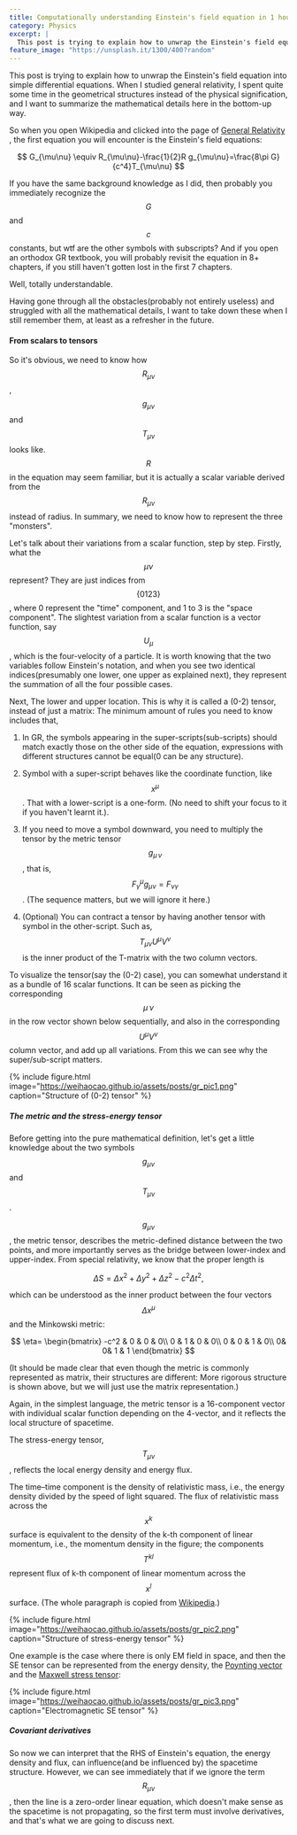 ```yaml
---
title: Computationally understanding Einstein's field equation in 1 hour. 
category: Physics 
excerpt: |    
  This post is trying to explain how to unwrap the Einstein's field equation into simple differential equations.  
feature_image: "https://unsplash.it/1300/400?random"
---
```


This post is trying to explain how to unwrap the Einstein's field equation into simple differential equations. When I studied general relativity, I spent quite some time in the geometrical structures instead of the physical signification, and I want to summarize the mathematical details here in the bottom-up way.   

<!-- more -->

So when you open Wikipedia and clicked into the page of [General Relativity](https://en.wikipedia.org/wiki/General_relativity) , the first equation you will encounter is the Einstein's field equations:

$$
G_{\mu\nu} \equiv R_{\mu\nu}-\frac{1}{2}R g_{\mu\nu}=\frac{8\pi G}{c^4}T_{\mu\nu}
$$

If you have the same background knowledge as I did, then probably you immediately recognize the $$G$$ and $$c$$ constants, but wtf are the other symbols with subscripts? And if you open an orthodox  GR textbook, you will probably revisit the equation in 8+ chapters, if you still haven't gotten lost in the first 7 chapters.  

 Well, totally understandable.  
 
 Having gone through all the obstacles(probably not entirely useless) and struggled with all the mathematical details, I want to take down these when I still remember them, at least as a refresher in the future.  
 
#### From scalars to tensors
 
 So it's obvious, we need to know how $$R_{\mu \nu}$$, $$g_{\mu \nu}$$  and $$T_{\mu \nu}$$ looks like. $$R$$ in the equation may seem familiar, but it is actually a scalar variable derived from the $$R_{\mu \nu}$$ instead of radius. In summary, we need to know how to represent the three "monsters".   
 
 Let's talk about their variations from a scalar function, step by step. Firstly, what the $$\mu \nu$$ represent? They are just indices from$$\{0 1 2 3\}$$, where 0 represent the "time" component, and 1 to 3 is the "space component". The slightest variation from a scalar function is a vector function, say $$U_{\mu}$$, which is the four-velocity of a particle. It is worth knowing that the two variables follow Einstein's notation, and when you see two identical indices(presumably one lower, one upper as explained next), they represent the summation of all the four possible cases.   
  
 Next, The lower and upper location. This is why it is called a (0-2) tensor, instead of just a matrix: The minimum amount of rules you need to know includes that,  

1. In GR, the symbols appearing in the super-scripts(sub-scripts) should match exactly those on the other side of the equation, expressions with different structures cannot be equal(0 can be any structure).   

2. Symbol with a super-script behaves like the coordinate function, like $$x^{\mu}$$. That with a lower-script is a one-form. (No need to shift your focus to it if you haven't learnt it.). 

3. If you need to move a symbol downward, you need to multiply the tensor by the metric tensor $$g_{\mu\, \nu}$$, that is, $$F^{\mu}_{\gamma} g_{\mu \nu}=F_{\nu \gamma}$$. (The sequence matters, but we will ignore it here.)   

4. (Optional) You can contract a tensor by having another tensor with symbol in the other-script. Such as, $$T_{\mu\nu}U^{\mu}V^{\nu} $$ is the inner product of the T-matrix with the two column vectors.   

 To visualize the tensor(say the (0-2) case), you can somewhat understand it as a bundle of 16 scalar functions. It can be seen as picking the corresponding $$\mu\, \nu$$ in the row vector shown below sequentially, and also in the corresponding $$U^{\mu}V^{\nu} $$ column vector, and add up all variations. From this we can see why the super/sub-script matters.

{% include figure.html image="https://weihaocao.github.io/assets/posts/gr_pic1.png" caption="Structure of (0-2) tensor" %}

##### The metric and the stress-energy tensor  
 
 Before getting into the pure mathematical definition, let's get a little knowledge about the two symbols $$g_{\mu \nu}$$ and $$T_{\mu \nu}$$.  
  
$$g_{\mu \nu}$$, the metric tensor, describes the metric-defined distance between the two points, and more importantly serves as the bridge between lower-index and upper-index. From special relativity, we know that the proper length is  

$$
\Delta S= \Delta x^2+ \Delta y^2 + \Delta z^2 - c^2 \Delta t^2, 
$$

which can be understood as the inner product between the four vectors $$\Delta x^{\mu}$$ and the Minkowski metric:  

$$
\eta= \begin{bmatrix}
                    -c^2 & 0 & 0 & 0\\ 
                      0 & 1 & 0 & 0\\ 
                       0 & 0 & 1 & 0\\ 
                     0& 0&  1 & 1 
                    \end{bmatrix}
$$

(It should be made clear that even though the metric is commonly represented as matrix, their structures are different: More rigorous structure is shown above, but we will just use the matrix representation.)   

Again, in the simplest language, the metric tensor is a 16-component vector with individual scalar function depending on the 4-vector, and it reflects the local structure of spacetime. 

The stress-energy tensor, $$T_{\mu \nu}$$, reflects the local energy density and energy flux.  
  
The time–time component is the density of relativistic mass, i.e., the energy density divided by the speed of light squared.  The flux of relativistic mass across the $$x^k$$ surface is equivalent to the density of the k-th component of linear momentum, i.e., the momentum density in the figure; the components $$T^{kl}$$ represent flux of k-th component of linear momentum across the $$x^l$$ surface. (The whole paragraph is copied from [Wikipedia](https://en.wikipedia.org/wiki/Stress-energy_tensor).)

{% include figure.html image="https://weihaocao.github.io/assets/posts/gr_pic2.png" caption="Structure of stress-energy tensor" %}

One example is the case where there is only EM field in space, and then the SE tensor can be represented from the energy density, the [Poynting vector](https://en.wikipedia.org/wiki/Poynting_vector) and the [Maxwell stress tensor](https://en.wikipedia.org/wiki/Maxwell_stress_tensor):

{% include figure.html image="https://weihaocao.github.io/assets/posts/gr_pic3.png" caption="Electromagnetic SE tensor" %}

##### Covariant derivatives

So now we can interpret that the RHS of Einstein's equation, the energy density and flux, can influence(and be influenced by) the spacetime structure. However, we can see immediately that if we ignore the term $$R_{\mu\nu}$$, then the line is a zero-order linear equation, which doesn't make sense as the spacetime is not propagating, so the first term must involve derivatives, and that's what we are going to discuss next.   


